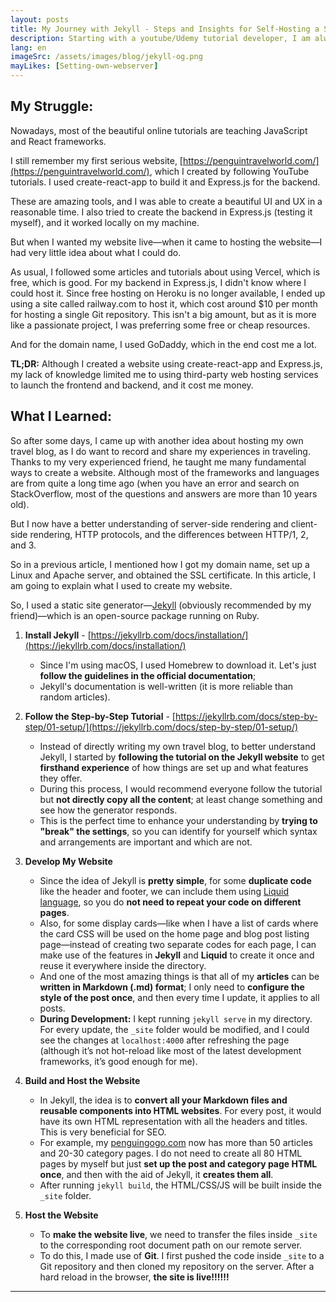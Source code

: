 ```yaml
---
layout: posts
title: My Journey with Jekyll - Steps and Insights for Self-Hosting a Static Site
description: Starting with a youtube/Udemy tutorial developer, I am always struggling with hosting my own server without paying much. 
lang: en
imageSrc: /assets/images/blog/jekyll-og.png
mayLikes: [Setting-own-webserver]
---
```


## My Struggle:

Nowadays, most of the beautiful online tutorials are teaching JavaScript and React frameworks.

I still remember my first serious website, [https://penguintravelworld.com/](https://penguintravelworld.com/), which I created by following YouTube tutorials. I used create-react-app to build it and Express.js for the backend.

These are amazing tools, and I was able to create a beautiful UI and UX in a reasonable time. I also tried to create the backend in Express.js (testing it myself), and it worked locally on my machine.

But when I wanted my website live—when it came to hosting the website—I had very little idea about what I could do.

As usual, I followed some articles and tutorials about using Vercel, which is free, which is good. For my backend in Express.js, I didn't know where I could host it. Since free hosting on Heroku is no longer available, I ended up using a site called railway.com to host it, which cost around \$10 per month for hosting a single Git repository. This isn't a big amount, but as it is more like a passionate project, I was preferring some free or cheap resources.

And for the domain name, I used GoDaddy, which in the end cost me a lot.

**TL;DR:** Although I created a website using create-react-app and Express.js, my lack of knowledge limited me to using third-party web hosting services to launch the frontend and backend, and it cost me money.


## What I Learned:

So after some days, I came up with another idea about hosting my own travel blog, as I do want to record and share my experiences in traveling. Thanks to my very experienced friend, he taught me many fundamental ways to create a website. Although most of the frameworks and languages are from quite a long time ago (when you have an error and search on StackOverflow, most of the questions and answers are more than 10 years old).

But I now have a better understanding of server-side rendering and client-side rendering, HTTP protocols, and the differences between HTTP/1, 2, and 3.

So in a previous article, I mentioned how I got my domain name, set up a Linux and Apache server, and obtained the SSL certificate. In this article, I am going to explain what I used to create my website.


So, I used a static site generator—[Jekyll](https://jekyllrb.com/) (obviously recommended by my friend)—which is an open-source package running on Ruby.

1. **Install Jekyll** - [https://jekyllrb.com/docs/installation/](https://jekyllrb.com/docs/installation/)
   - Since I'm using macOS, I used Homebrew to download it. Let's just **follow the guidelines in the official documentation**; 
   - Jekyll's documentation is well-written (it is more reliable than random articles).

2. **Follow the Step-by-Step Tutorial** - [https://jekyllrb.com/docs/step-by-step/01-setup/](https://jekyllrb.com/docs/step-by-step/01-setup/)
   - Instead of directly writing my own travel blog, to better understand Jekyll, I started by **following the tutorial on the Jekyll website** to get **firsthand experience** of how things are set up and what features they offer. 
   - During this process, I would recommend everyone follow the tutorial but **not directly copy all the content**; at least change something and see how the generator responds. 
   - This is the perfect time to enhance your understanding by **trying to "break" the settings**, so you can identify for yourself which syntax and arrangements are important and which are not.

3. **Develop My Website**
   - Since the idea of Jekyll is **pretty simple**, for some **duplicate code** like the header and footer, we can include them using [Liquid language](https://shopify.github.io/liquid/), so you do **not need to repeat your code on different pages**.
   - Also, for some display cards—like when I have a list of cards where the card CSS will be used on the home page and blog post listing page—instead of creating two separate codes for each page, I can make use of the features in **Jekyll** and **Liquid** to create it once and reuse it everywhere inside the directory.
   - And one of the most amazing things is that all of my **articles** can be **written in Markdown (.md) format**; I only need to **configure the style of the post once**, and then every time I update, it applies to all posts.
   - **During Development:** I kept running `jekyll serve` in my directory. For every update, the `_site` folder would be modified, and I could see the changes at `localhost:4000` after refreshing the page (although it’s not hot-reload like most of the latest development frameworks, it’s good enough for me).

4. **Build and Host the Website**
   - In Jekyll, the idea is to **convert all your Markdown files and reusable components into HTML websites**. 
   For every post, it would have its own HTML representation with all the headers and titles. This is very beneficial for SEO.
   - For example, my [penguingogo.com](https://penguingogo.com) now has more than 50 articles and 20-30 category pages. I do not need to create all 80 HTML pages by myself but just **set up the post and category page HTML once**, and then with the aid of Jekyll, it **creates them all**.
   - After running `jekyll build`, the HTML/CSS/JS will be built inside the `_site` folder.

5. **Host the Website**
   - To **make the website live**, we need to transfer the files inside `_site` to the corresponding root document path on our remote server.
   - To do this, I made use of **Git**. I first pushed the code inside `_site` to a Git repository and then cloned my repository on the server. After a hard reload in the browser, **the site is live!!!!!!**

---